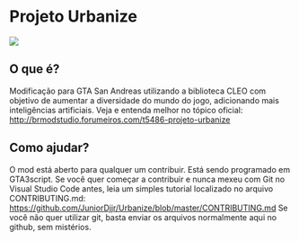 # Projeto Urbanize
![](http://2.bp.blogspot.com/-TsoSlXByAcg/V-W7I_RjeHI/AAAAAAAALX8/AN0BmLSSOcESCYSmj4tS7jfJOpWOgm63QCK4B/s1600/urbanize-gta-sa-mod-cleo.jpg)

## O que é?
Modificação para GTA San Andreas utilizando a biblioteca CLEO com objetivo de aumentar a diversidade do mundo do jogo, adicionando mais inteligências artificiais.
Veja e entenda melhor no tópico oficial:
http://brmodstudio.forumeiros.com/t5486-projeto-urbanize


## Como ajudar?
O mod está aberto para qualquer um contribuir.
Está sendo programado em GTA3script. Se você quer começar a contribuir e nunca mexeu com Git no Visual Studio Code antes, leia um simples tutorial localizado no arquivo CONTRIBUTING.md:
https://github.com/JuniorDjjr/Urbanize/blob/master/CONTRIBUTING.md
Se você não quer utilizar git, basta enviar os arquivos normalmente aqui no github, sem mistérios.
